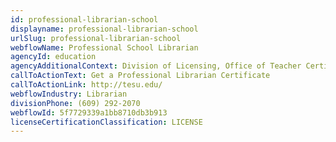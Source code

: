 ```yaml
---
id: professional-librarian-school
displayname: professional-librarian-school
urlSlug: professional-librarian-school
webflowName: Professional School Librarian
agencyId: education
agencyAdditionalContext: Division of Licensing, Office of Teacher Certification and Academic Credentials
callToActionText: Get a Professional Librarian Certificate
callToActionLink: http://tesu.edu/
webflowIndustry: Librarian
divisionPhone: (609) 292-2070
webflowId: 5f7729339a1bb8710db3b913
licenseCertificationClassification: LICENSE
---
```

